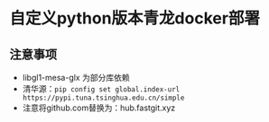 # 自定义python版本青龙docker部署
## 注意事项
- libgl1-mesa-glx 为部分库依赖
- 清华源：`pip config set global.index-url https://pypi.tuna.tsinghua.edu.cn/simple`
- 注意将github.com替换为：hub.fastgit.xyz